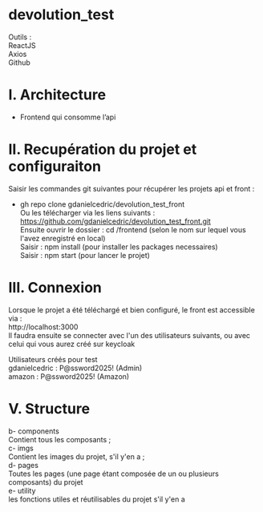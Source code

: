 # devolution_test  

Outils :  
ReactJS  
Axios  
Github  

# I. Architecture

-	Frontend qui consomme l’api  

# II. Recupération du projet et configuraiton  

Saisir les commandes git suivantes pour récupérer les projets api et front :  
- gh repo clone gdanielcedric/devolution_test_front  
Ou les télécharger via les liens suivants :  
https://github.com/gdanielcedric/devolution_test_front.git  
Ensuite ouvrir le dossier : cd /frontend (selon le nom sur lequel vous l'avez enregistré en local)  
Saisir : npm install (pour installer les packages necessaires)  
Saisir : npm start (pour lancer le projet)  

# III. Connexion

Lorsque le projet a été téléchargé et bien configuré, le front est accessible via :  
http://localhost:3000  
Il faudra ensuite se connecter avec l'un des utilisateurs suivants, ou avec celui qui vous aurez créé sur keycloak    

Utilisateurs créés pour test  
gdanielcedric : P@ssword2025! (Admin)  
amazon : P@ssword2025! (Amazon)  

# V. Structure
b-	components  
Contient tous les composants ;  
c-	imgs  
Contient les images du projet, s'il y'en a ;  
d-	pages  
Toutes les pages (une page étant composée de un ou plusieurs composants) du projet  
e-	utility  
les fonctions utiles et réutilisables du projet s'il y'en a  
